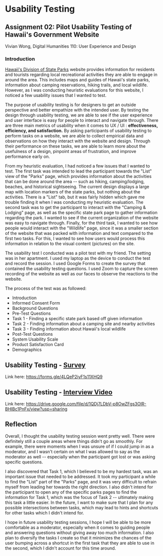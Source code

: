 # Usability Testing
## Assignment 02: Pilot Usability Testing of Hawaii's Government Website
Vivian Wong, Digital Humanities 110: User Experience and Design

### Introduction
[Hawaii's Division of State Parks](https://dlnr.hawaii.gov/dsp/) website provides information for residents and tourists regarding local recreational activities they are able to engage in around the area. This includes maps and guides of Hawaii's state parks, information about camping reservations, hiking trails, and local wildlife. However, as I was conducting heuristic evaluations for this website, I noticed a few usability issues that I wanted to test. 

The purpose of usability testing is for designers to get an outside perspective and better empathize with the intended user. By testing the design through usability testing, we are able to see if the user experience and user interface is easy for people to interact and navigate through. There are three main metrics of usability when it comes to UX / UI : **effectiveness, efficiency, and satisfaction.** 
By asking participants of usability testing to perform tasks on a website, we are able to collect empirical data and observations on how they interact with the website and design. Through their performance on these tasks, we are able to learn more about the usefulness of a design, pinpoint areas of frustration, and improve performance early on.

From my heuristic evaluation, I had noticed a few issues that I wanted to test. The first task was intended to lead the participant towards the "List" view of the "Parks" page, which provides information about the activities that can be done around the area -- such as hiking, camping/lodging, beaches, and historical sightseeing. The current design displays a large map with location markers of the state parks, but nothing about the activities. There is a "List" tab, but it was fairly hidden which gave me trouble finding it when I was conducting my heuristic evaluation. The second task was to get the participant to interact with the "Camping & Lodging" page, as well as the specific state park page to gather information regarding the park. I wanted to see if the current organization of the website was easy to navigate through. Finally, for the third task, I wanted to see how people would interact with the "Wildlife" page, since it was a smaller section of the website that was packed with information and text compared to the first two tasks. For this, I wanted to see how users would process this information in relation to the visual content (pictures) on the site.

The usability test I conducted was a pilot test with my friend. The setting was in her apartment. I used my laptop as the device to conduct the test and record the session. I used Google Forms to create the survey that contained the usability testing questions. I used Zoom to capture the screen recording of the website as well as our faces to observe the reactions to the website. 

The process of the test was as followed:
* Introduction
* Informed Consent Form
* Background Questions
* Pre-Test Questions
* Task 1 - Finding a specific state park based off given information
* Task 2 - Finding information about a camping site and nearby activities
* Task 3 - Finding information about Hawaii's local wildlife
* Post-Test Questions
* System Usability Scale
* Product Satisfaction Card
* Demographics

## Usability Testing - [Survey](https://forms.gle/4LQeP2iyF1s11XHQ9)
Link here: https://forms.gle/4LQeP2iyF1s11XHQ9

## Usability Testing - [Interview Video](https://drive.google.com/file/d/1QDj7LDbV-p8OwZFgs3OlR-BHIBc1PnFx/view?usp=sharing)
Link here: https://drive.google.com/file/d/1QDj7LDbV-p8OwZFgs3OlR-BHIBc1PnFx/view?usp=sharing

## Reflection
Overall, I thought the usability testing session went pretty well. There were definitely still a couple areas where things didn't go as smoothly. For example, there were moments when I was unsure of if I could jump in as a moderator, and I wasn't certain on what I was allowed to say as the moderator as well -- especially when the participant got lost or was asking specific questions. 

I also discovered that Task 1, which I believed to be my hardest task, was an important issue that needed to be addressed. It took my participant a while to find the "List" part of the "Parks" page, and it was very difficult to refrain myself from leading her towards the right direction. I also didn't intend for the participant to open any of the specific parks pages to find the information for Task 1, which was the focus of Task 2 -- ultimately making this task a little easier. In the future, I want to make sure that I plan for any possible intersections between tasks, which may lead to hints and shortcuts for other tasks which I didn't intend for. 

I hope in future usability testing sessions, I hope I will be able to be more comfortable as a moderator, especially when it comes to guiding people and answering questions without giving away too much information. I also plan to diversify the tasks I create so that it minimizes the chances of the user bumping across a shortcut in the first task that they are able to use in the second, which I didn't account for this time around.
